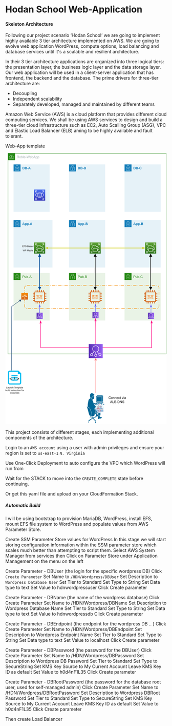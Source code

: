 # Hodan School Web-Application
#### Skeleton Architecture

Following our project scenario ‘Hodan School’ we are going to implement highly available 3 tier architecture implemented on AWS. We are going to evolve web application WordPress, compute options, load balancing and database services until it's a scalable and resilient architecture.

In their 3 tier architecture applications are organized into three logical tiers: the presentation layer, the business logic layer and the data storage layer. Our web application will be used in a client-server application that has frontend, the backend and the database. The prime drivers for three-tier architecture are:

* Decoupling
* Independent scalability
* Separately developed, managed and maintained by different teams

Amazon Web Service (AWS) is a cloud platform that provides different cloud computing services. We shall be using AWS services to design and build a three-tier cloud infrastructure such as EC2, Auto Scalling Group (ASG), VPC and Elastic Load Balancer (ELB) aming to be highly available and fault tolerant.

Web-App template

![Hodan School](https://github.com/MoRoble/AWS-Projects/blob/5c4db3364639e00d867ad703b06bd6147d60d229/Web-App/Web-App.jpeg)

This project consists of different stages, each implementing additional components of the architecture.

Login to an `AWS account` using a user with admin privileges and ensure your region is set to `us-east-1` `N. Virginia`

Use One-Click Deployment to auto configure the VPC which WordPress will run from

Wait for the STACK to move into the `CREATE_COMPLETE` state before continuing.

Or get this yaml file and upload on your CloudFormation Stack.

##### Automatic Build
I will be using bootstrap to provision MariaDB, WordPress, install EFS, mount EFS file system to WordPress and populate values from AWS Parameter Store.

Create SSM Parameter Store values for WordPress
In this stage we will start storing configuration information within the SSM parameter store which scales much better than attempting to script them.
Select AWS System Manager from services then Click on Parameter Store under Application Management on the menu on the left

Create Parameter - DBUser (the login for the specific wordpress DB)
Click `Create Parameter` Set Name to `/HDN/Wordpress/DBUser` Set Description to `Wordpress Database User`
Set Tier to Standard
Set Type to String
Set Data type to text
Set Value to hdnwordpressuser
Click Create parameter

Create Parameter - DBName (the name of the wordpress database)
Click Create Parameter Set Name to /HDN/Wordpress/DBName Set Description to Wordpress Database Name
Set Tier to Standard
Set Type to String
Set Data type to text
Set Value to hdnwordpressdb
Click Create parameter

Create Parameter - DBEndpoint (the endpoint for the wordpress DB .. )
Click Create Parameter Set Name to /HDN/Wordpress/DBEndpoint Set Description to Wordpress Endpoint Name
Set Tier to Standard
Set Type to String
Set Data type to text
Set Value to localhost
Click Create parameter

Create Parameter - DBPassword (the password for the DBUser)
Click Create Parameter Set Name to /HDN/Wordpress/DBPassword Set Description to Wordpress DB Password
Set Tier to Standard
Set Type to SecureString
Set KMS Key Source to My Current Account
Leave KMS Key ID as default Set Value to h0d4nF1L35 Click Create parameter

Create Parameter - DBRootPassword (the password for the database root user, used for self-managed admin)
Click Create Parameter Set Name to /HDN/Wordpress/DBRootPassword Set Description to Wordpress DBRoot Password
Set Tier to Standard
Set Type to SecureString
Set KMS Key Source to My Current Account
Leave KMS Key ID as default Set Value to h0d4nF1L35 Click Create parameter

Then create Load Balancer
